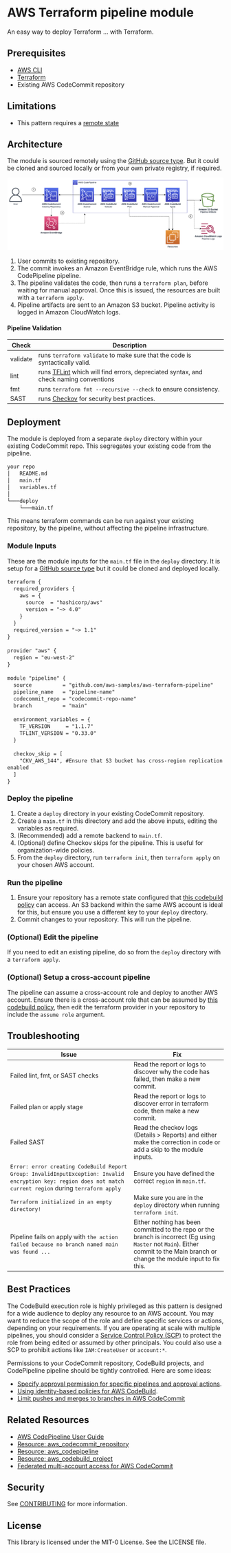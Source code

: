 # AWS Terraform pipeline module
 
An easy way to deploy Terraform ... with Terraform. 


## Prerequisites
- [AWS CLI](https://docs.aws.amazon.com/cli/latest/userguide/getting-started-install.html)
- [Terraform](https://learn.hashicorp.com/tutorials/terraform/install-cli)
- Existing AWS CodeCommit repository

## Limitations
- This pattern requires a [remote state](https://developer.hashicorp.com/terraform/language/state/remote)

## Architecture
The module is sourced remotely using the [GitHub source type](https://developer.hashicorp.com/terraform/language/modules/sources#github). But it could be cloned and sourced locally or from your own private registry, if required. 

![image info](./img/architecture.png)

1. User commits to existing repository. 
2. The commit invokes an Amazon EventBridge rule, which runs the AWS CodePipeline pipeline.
3. The pipeline validates the code, then runs a `terraform plan`, before waiting for manual approval. Once this is issued, the resources are built with a `terraform apply`. 
4. Pipeline artifacts are sent to an Amazon S3 bucket. Pipeline activity is logged in Amazon CloudWatch logs. 

#### Pipeline Validation

| Check | Description |
|---|---|
| validate | runs `terraform validate` to make sure that the code is syntactically valid. |
| lint | runs [TFLint](https://github.com/terraform-linters/tflint) which will find errors, depreciated syntax, and check naming conventions |
| fmt | runs `terraform fmt --recursive --check` to ensure consistency. |
| SAST | runs [Checkov](https://www.checkov.io/) for security best practices. |

## Deployment

The module is deployed from a separate `deploy` directory within your existing CodeCommit repo. This segregates your existing code from the pipeline. 

```
your repo
│   README.md
│   main.tf
│   variables.tf    
│
└───deploy
    └───main.tf     
```

This means terraform commands can be run against your existing repository, by the pipeline, without affecting the pipeline infrastructure. 

### Module Inputs

These are the module inputs for the `main.tf` file in the `deploy` directory. It is setup for a [GitHub source type](https://developer.hashicorp.com/terraform/language/modules/sources#github) but it could be cloned and deployed locally. 

```
terraform {
  required_providers {
    aws = {
      source  = "hashicorp/aws"
      version = "~> 4.0"
    }
  }
  required_version = "~> 1.1"
}

provider "aws" {
  region = "eu-west-2" 
}

module "pipeline" {
  source          = "github.com/aws-samples/aws-terraform-pipeline"
  pipeline_name   = "pipeline-name"
  codecommit_repo = "codecommit-repo-name"
  branch          = "main"

  environment_variables = {
    TF_VERSION     = "1.1.7"
    TFLINT_VERSION = "0.33.0"
  }

  checkov_skip = [
    "CKV_AWS_144", #Ensure that S3 bucket has cross-region replication enabled
  ]
}
```

### Deploy the pipeline 
1. Create a `deploy` directory in your existing CodeCommit repository.
2. Create a `main.tf` in this directory and add the above inputs, editing the variables as required.
3. (Recommended) add a remote backend to `main.tf`. 
4. (Optional) define Checkov skips for the pipeline. This is useful for organization-wide policies.
5. From the `deploy` directory, run `terraform init`, then `terraform apply` on your chosen AWS account. 

### Run the pipeline
1. Ensure your repository has a remote state configured that [this codebuild policy](./modules/pipeline/codebuild.tf?plain=1#198) can access. An S3 backend within the same AWS account is ideal for this, but ensure you use a different key to your `deploy` directory. 
2. Commit changes to your repository. This will run the pipeline. 

### (Optional) Edit the pipeline 
If you need to edit an existing pipeline, do so from the `deploy` directory with a `terraform apply`.

### (Optional) Setup a cross-account pipeline
The pipeline can assume a cross-account role and deploy to another AWS account. Ensure there is a cross-account role that can be assumed by [this codebuild policy](./modules/pipeline/codebuild.tf?plain=1#198), then edit the terraform provider in your repository to include the `assume role` argument.

## Troubleshooting

| Issue | Fix |
|---|---|
| Failed lint, fmt, or SAST checks | Read the report or logs to discover why the code has failed, then make a new commit. |
| Failed plan or apply stage | Read the report or logs to discover error in terraform code, then make a new commit. |
| Failed SAST | Read the checkov logs (Details > Reports) and either make the correction in code or add a skip to the module inputs. |
| `Error: error creating CodeBuild Report Group: InvalidInputException: Invalid encryption key: region does not match current region` during `terraform apply` | Ensure you have defined the correct `region` in `main.tf`.  
| `Terraform initialized in an empty directory!` | Make sure you are in the `deploy` directory when running `terraform init`. |
| Pipeline fails on apply with `the action failed because no branch named main was found ...` | Either nothing has been committed to the repo or the branch is incorrect (Eg using `Master` not `Main`). Either commit to the Main branch or change the module input to fix this. |

## Best Practices

The CodeBuild execution role is highly privileged as this pattern is designed for a wide audience to deploy any resource to an AWS account. You may want to reduce the scope of the role and define specific services or actions, depending on your requirements. If you are operating at scale with multiple pipelines, you should consider a [Service Control Policy (SCP)](https://docs.aws.amazon.com/organizations/latest/userguide/orgs_manage_policies_scps.html) to protect the role from being edited or assumed by other principals. You could also use a SCP to prohibit actions like `IAM:CreateUser` or `account:*`. 

Permissions to your CodeCommit repository, CodeBuild projects, and CodePipeline pipeline should be tightly controlled. Here are some ideas:
- [Specify approval permission for specific pipelines and approval actions](https://docs.aws.amazon.com/codepipeline/latest/userguide/approvals-iam-permissions.html#approvals-iam-permissions-limited).
- [Using identity-based policies for AWS CodeBuild](https://docs.aws.amazon.com/codebuild/latest/userguide/auth-and-access-control-iam-identity-based-access-control.html). 
- [Limit pushes and merges to branches in AWS CodeCommit](https://docs.aws.amazon.com/codecommit/latest/userguide/how-to-conditional-branch.html)

## Related Resources

- [AWS CodePipeline User Guide](https://docs.aws.amazon.com/codepipeline/latest/userguide/welcome.html)
- [Resource: aws_codecommit_repository](https://registry.terraform.io/providers/hashicorp/aws/latest/docs/resources/codecommit_repository)
- [Resource: aws_codepipeline](https://registry.terraform.io/providers/hashicorp/aws/latest/docs/resources/codepipeline)
- [Resource: aws_codebuild_project](https://registry.terraform.io/providers/hashicorp/aws/latest/docs/resources/codebuild_project)
- [Federated multi-account access for AWS CodeCommit](https://aws.amazon.com/blogs/devops/federated-multi-account-access-for-aws-codecommit/)

## Security

See [CONTRIBUTING](CONTRIBUTING.md#security-issue-notifications) for more information.

## License

This library is licensed under the MIT-0 License. See the LICENSE file.